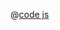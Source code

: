 <ClientOnly>
  <common-code-view name="deckgl-arc-layer" :is-code-view="false"/>
</ClientOnly>

@[code js](../.vuepress/components/map/deckgl/arc-layer.vue)
